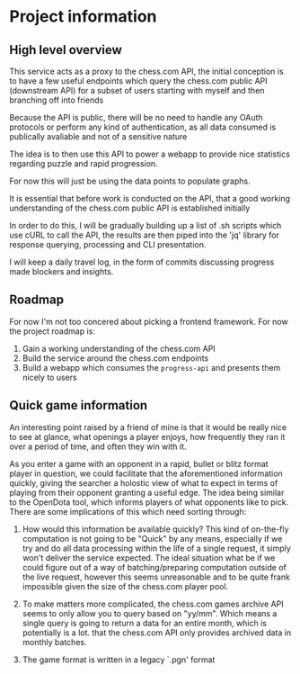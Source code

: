 
# Project information 


## High level overview

This service acts as a proxy to the chess.com API, the initial conception is to have a few useful endpoints which query the chess.com public API (downstream API) 
for a subset of users starting with myself and then branching off into friends

Because the API is public, there will be no need to handle any OAuth protocols or perform any kind of authentication, as all data consumed is publically avaliable 
and not of a sensitive nature

The idea is to then use this API to power a webapp to provide nice statistics regarding puzzle and rapid progression. 

For now this will just be using the data points to populate graphs.

It is essential that before work is conducted on the API, that a good working understanding of the chess.com public API is established initially

In order to do this, I will be gradually building up a list of .sh scripts which use cURL to call the API, the results are then piped into the 'jq' library 
for response querying, processing and CLI presentation.

I will keep a daily travel log, in the form of commits discussing progress made blockers and insights. 


## Roadmap

For now I'm not too concered about picking a frontend framework. For now the project roadmap is:

1) Gain a working understanding of the chess.com API 
2) Build the service around the chess.com endpoints
3) Build a webapp which consumes the `progress-api` and presents them nicely to users

## Quick game information
An interesting point raised by a friend of mine is that it would be really nice to see at glance, what openings a 
player enjoys, how frequently they ran it over a period of time, and often they win with it.

As you enter a game with an opponent in a rapid, bullet or blitz format player in question, 
we could facilitate that the aforementioned information quickly, giving the searcher a holostic view of what to expect 
in terms of playing from their opponent granting a useful edge. The idea being similar to the OpenDota tool, which informs
players of what opponents like to pick. There are some implications of this which need sorting through:

1) How would this information be available quickly? This kind of on-the-fly computation is not going to be "Quick" by 
    any means, especially if we try and do all data processing within the life of a single request, it simply won't deliver the
    service expected. The ideal situation what be if we could figure out of a way of batching/preparing computation outside of
    the live request, however this seems unreasonable and to be quite frank impossible given the size of the chess.com player pool. 

2) To make matters more complicated, the chess.com games archive API seems to only allow you to query based on "yy/mm". 
   Which means a single query is going to return a data for an entire month, which is potentially is a lot. that the chess.com API only provides archived data in monthly batches.
    
3) The game format is written in a legacy `.pgn' format 



